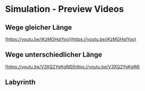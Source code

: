 # Simulation - Preview Videos

## Wege gleicher Länge
[https://youtu.be/jKzMGHqlYoo](https://youtu.be/jKzMGHqlYoo)
## Wege unterschiedlicher Länge
[https://youtu.be/V3XQ2YgKglM](https://youtu.be/V3XQ2YgKglM)
## Labyrinth
[]()